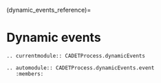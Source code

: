 (dynamic_events_reference)=
# Dynamic events

```{eval-rst}
.. currentmodule:: CADETProcess.dynamicEvents

.. automodule:: CADETProcess.dynamicEvents.event
   :members:

```



